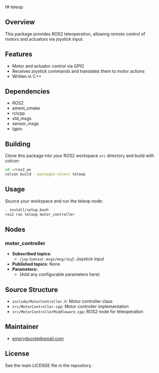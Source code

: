f# teleop

## Overview
This package provides ROS2 teleoperation, allowing remote control of motors and actuators via joystick input.

## Features
- Motor and actuator control via GPIO
- Receives joystick commands and translates them to motor actions
- Written in C++

## Dependencies
- ROS2 
- ament_cmake
- rclcpp
- std_msgs
- sensor_msgs
- lgpio

## Building
Clone this package into your ROS2 workspace `src` directory and build with colcon:

```bash
cd ~/ros2_ws
colcon build --packages-select teleop
```

## Usage
Source your workspace and run the teleop node:

```bash
. install/setup.bash
ros2 run teleop motor_controller
```

## Nodes
### motor_controller
- **Subscribed topics:**
  - `/joy` (`sensor_msgs/msg/Joy`): Joystick input
- **Published topics:** None
- **Parameters:**
  - (Add any configurable parameters here)

## Source Structure
- `include/MotorController.h`: Motor controller class
- `src/MotorController.cpp`: Motor controller implementation
- `src/MotorControllerMiddleware.cpp`: ROS2 node for teleoperation

## Maintainer
- emoryducote@gmail.com

## License
See the main LICENSE file in the repository.
